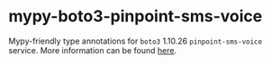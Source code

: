 # mypy-boto3-pinpoint-sms-voice

Mypy-friendly type annotations for `boto3` 1.10.26 `pinpoint-sms-voice` service.
More information can be found [here](https://github.com/vemel/mypy_boto3).